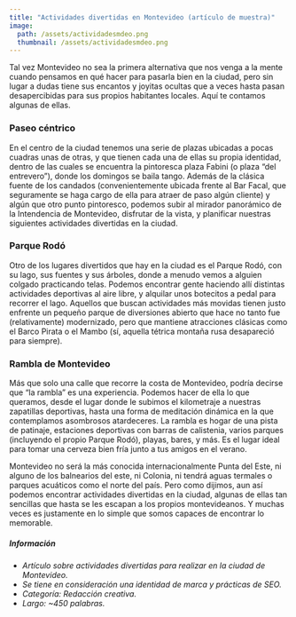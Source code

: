 ```yaml
---
title: "Actividades divertidas en Montevideo (artículo de muestra)"
image: 
  path: /assets/actividadesmdeo.png
  thumbnail: /assets/actividadesmdeo.png
---
```


Tal vez Montevideo no sea la primera alternativa que nos venga a la mente cuando pensamos en qué hacer para pasarla bien en la ciudad, pero sin lugar a dudas tiene sus encantos y joyitas ocultas que a veces hasta pasan desapercibidas para sus propios habitantes locales. Aquí te contamos algunas de ellas.

### Paseo céntrico
En el centro de la ciudad tenemos una serie de plazas ubicadas a pocas cuadras unas de otras, y que tienen cada una de ellas su propia identidad, dentro de las cuales se encuentra la pintoresca plaza Fabini (o plaza “del entrevero”), donde los domingos se baila tango. Además de la clásica fuente de los candados (convenientemente ubicada frente al Bar Facal, que seguramente se haga cargo de ella para atraer de paso algún cliente) y algún que otro punto pintoresco, podemos subir al mirador panorámico de la Intendencia de Montevideo, disfrutar de la vista, y planificar nuestras siguientes actividades divertidas en la ciudad.

### Parque Rodó
Otro de los lugares divertidos que hay en la ciudad es el Parque Rodó, con su lago, sus fuentes y sus árboles, donde a menudo vemos a alguien colgado practicando telas. Podemos encontrar gente haciendo allí distintas actividades deportivas al aire libre, y alquilar unos botecitos a pedal para recorrer el lago. Aquellos que buscan actividades más movidas tienen justo enfrente un pequeño parque de diversiones abierto que hace no tanto fue (relativamente) modernizado, pero que mantiene atracciones clásicas como el Barco Pirata o el Mambo (sí, aquella tétrica montaña rusa desapareció para siempre).

### Rambla de Montevideo
Más que solo una calle que recorre la costa de Montevideo, podría decirse que “la rambla” es una experiencia. Podemos hacer de ella lo que queramos, desde el lugar donde le subimos el kilometraje a nuestras zapatillas deportivas, hasta una forma de meditación dinámica en la que contemplamos asombrosos atardeceres. La rambla es hogar de una pista de patinaje, estaciones deportivas con barras de calistenia, varios parques (incluyendo el propio Parque Rodó), playas, bares, y más. Es el lugar ideal para tomar una cerveza bien fría junto a tus amigos en el verano.

Montevideo no será la más conocida internacionalmente Punta del Este, ni alguno de los balnearios del este, ni Colonia, ni tendrá aguas termales o parques acuáticos como el norte del país. Pero como dijimos, aun así podemos encontrar actividades divertidas en la ciudad, algunas de ellas tan sencillas que hasta se les escapan a los propios montevideanos. Y muchas veces es justamente en lo simple que somos capaces de encontrar lo memorable.

##### _Información_
- _Artículo sobre actividades divertidas para realizar en la ciudad de Montevideo._
- _Se tiene en consideración una identidad de marca y prácticas de SEO._
- _Categoría: Redacción creativa._
- _Largo: ~450 palabras._
